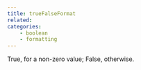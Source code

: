```yaml
---
title: trueFalseFormat
related:
categories:
    - boolean
    - formatting
---
```


True, for a non-zero value; False, otherwise.